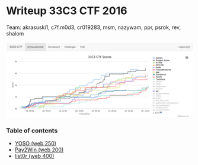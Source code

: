 # Writeup 33C3 CTF 2016

Team: akrasuski1, c7f.m0d3, cr019283, msm, nazywam, ppr, psrok, rev, shalom


![rank](rank.png)

### Table of contents

* [YOSO (web 250)](web_250_yoso)
* [Pay2Win (web 200)](web_200_pay2win)
* [list0r (web 400)](web_400_list0r)